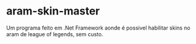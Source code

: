 # aram-skin-master
Um programa feito em .Net Framework aonde é possivel habilitar skins no aram de league of legends, sem custo.
